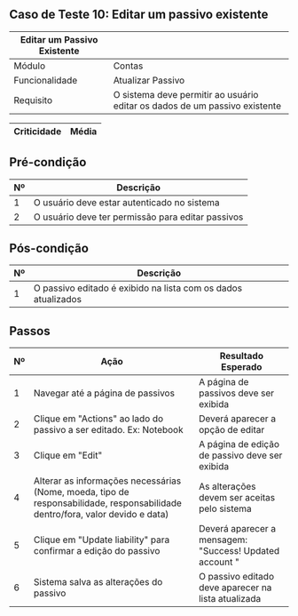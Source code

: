 ## Caso de Teste 10: Editar um passivo existente

| Editar um Passivo Existente |       |
| ---------------------------------|-------| 
| Módulo | Contas |
| Funcionalidade | Atualizar Passivo |
| Requisito | O sistema deve permitir ao usuário editar os dados de um passivo existente |

| Criticidade | Média |
|-------------|-------|

## Pré-condição

| Nº | Descrição |
|----|-----------|
| 1  | O usuário deve estar autenticado no sistema |
| 2  | O usuário deve ter permissão para editar passivos |

## Pós-condição

| Nº | Descrição |
|----|-----------|
| 1  | O passivo editado é exibido na lista com os dados atualizados |

## Passos

| Nº | Ação | Resultado Esperado |
|----|------|--------------------|
| 1  | Navegar até a página de passivos | A página de passivos deve ser exibida |
| 2  | Clique em "Actions" ao lado do passivo a ser editado. Ex: Notebook | Deverá aparecer a opção de editar |
| 3  | Clique em "Edit" | A página de edição de passivo deve ser exibida |
| 4  | Alterar as informações necessárias (Nome, moeda, tipo de responsabilidade, responsabilidade dentro/fora, valor devido e data) | As alterações devem ser aceitas pelo sistema |
| 5  | Clique em "Update liability" para confirmar a edição do passivo| Deverá aparecer a mensagem: "Success! Updated account " |
| 6  | Sistema salva as alterações do passivo | O passivo editado deve aparecer na lista atualizada |